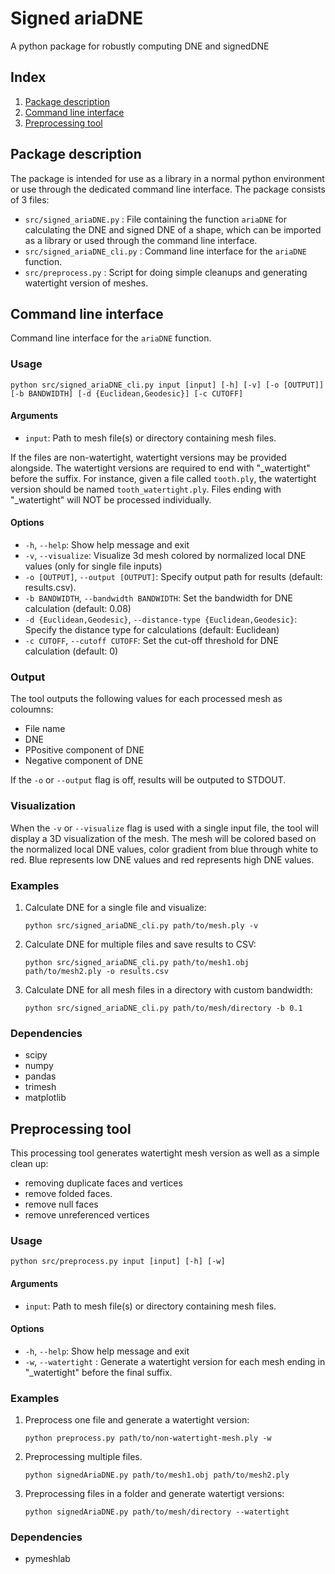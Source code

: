 # Signed ariaDNE
A python package for robustly computing DNE and signedDNE

## Index
1. [Package description](#Package-description)
2. [Command line interface](#Command-line-interface)
3. [Preprocessing tool](#Preprocessing-tool)
## Package description
The package is intended for use as a library in a normal python environment or use through the dedicated command line interface.
The package consists of 3 files:
- `src/signed_ariaDNE.py` : File containing the function `ariaDNE` for calculating the DNE and signed DNE of a shape, which can be imported as a library or used through the command line interface. 
- `src/signed_ariaDNE_cli.py` : Command line interface for the `ariaDNE` function.
- `src/preprocess.py` : Script for doing simple cleanups and generating watertight version of meshes.
  
## Command line interface
Command line interface for the `ariaDNE` function.

### Usage
```
python src/signed_ariaDNE_cli.py input [input] [-h] [-v] [-o [OUTPUT]] [-b BANDWIDTH] [-d {Euclidean,Geodesic}] [-c CUTOFF]
```

#### Arguments

- `input`: Path to mesh file(s) or directory containing mesh files.

If the files are non-watertight, watertight versions may be provided alongside.
The watertight versions are required to end with "_watertight" before the suffix.
For instance, given a file called `tooth.ply`, the watertight version should be named `tooth_watertight.ply`.
Files ending with "_watertight" will NOT be processed individually.

#### Options

- `-h`, `--help`: Show help message and exit
- `-v`, `--visualize`: Visualize 3d mesh colored by normalized local DNE values (only for single file inputs)
- `-o [OUTPUT]`, `--output [OUTPUT]`: Specify output path for results (default: results.csv).
- `-b BANDWIDTH`, `--bandwidth BANDWIDTH`: Set the bandwidth for DNE calculation (default: 0.08)
- `-d {Euclidean,Geodesic}`, `--distance-type {Euclidean,Geodesic}`: Specify the distance type for calculations (default: Euclidean)
- `-c CUTOFF`, `--cutoff CUTOFF`: Set the cut-off threshold for DNE calculation (default: 0)

### Output

The tool outputs the following values for each processed mesh as coloumns:

- File name
- DNE
- PPositive component of DNE
- Negative component of DNE

If the `-o` or `--output` flag is off, results will be outputed to STDOUT.

### Visualization

When the `-v` or `--visualize` flag is used with a single input file, the tool will display a 3D visualization of the mesh. The mesh will be colored based on the normalized local DNE values, color gradient from blue through white to red. Blue represents low DNE values and red represents high DNE values.

### Examples

1. Calculate DNE for a single file and visualize:
   ```
   python src/signed_ariaDNE_cli.py path/to/mesh.ply -v
   ```

2. Calculate DNE for multiple files and save results to CSV:
   ```
   python src/signed_ariaDNE_cli.py path/to/mesh1.obj path/to/mesh2.ply -o results.csv
   ```

3. Calculate DNE for all mesh files in a directory with custom bandwidth:
   ```
   python src/signed_ariaDNE_cli.py path/to/mesh/directory -b 0.1
   ```



### Dependencies

- scipy
- numpy
- pandas
- trimesh
- matplotlib

## Preprocessing tool
This processing tool generates watertight mesh version as well as a simple clean up:
- removing duplicate faces and vertices
- remove folded faces.
- remove null faces
- remove unreferenced vertices
### Usage
```
python src/preprocess.py input [input] [-h] [-w]
```

#### Arguments

- `input`: Path to mesh file(s) or directory containing mesh files.


#### Options

- `-h`, `--help`: Show help message and exit
- `-w`, `--watertight` : Generate a watertight version for each mesh ending in "_watertight" before the final suffix.

### Examples

1. Preprocess one file and generate a watertight version:
   ```
   python preprocess.py path/to/non-watertight-mesh.ply -w
   ```

2. Preprocessing multiple files.
   ```
   python signedAriaDNE.py path/to/mesh1.obj path/to/mesh2.ply
   ```

3. Preprocessing files in a folder and generate watertigt versions:
   ```
   python signedAriaDNE.py path/to/mesh/directory --watertight
   ```

### Dependencies

- pymeshlab
